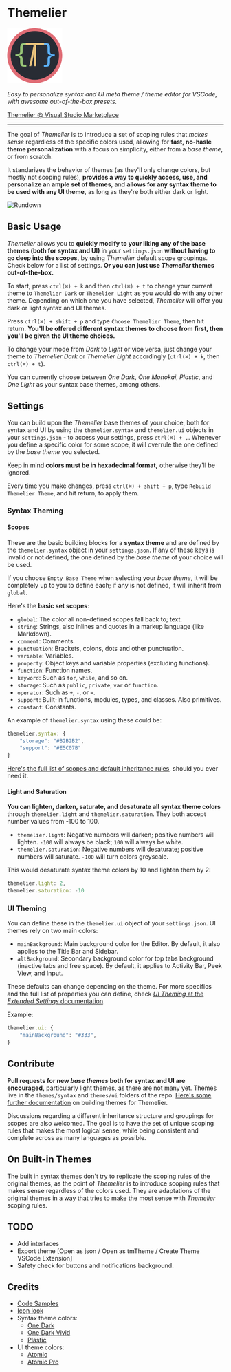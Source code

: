 # Themelier

![Logo](https://raw.githubusercontent.com/rafamel/themelier/master/docs/images/icon_128.png)

*Easy to personalize syntax and UI meta theme / theme editor for VSCode, with awesome out-of-the-box presets.*

[Themelier @ Visual Studio Marketplace](https://marketplace.visualstudio.com/items?itemName=rafamel.themelier)

---

The goal of *Themelier* is to introduce a set of scoping rules that *makes sense* regardless of the specific colors used, allowing for **fast, no-hasle theme personalization** with a focus on simplicity, either from a *base theme*, or from scratch.

It standarizes the behavior of themes (as they'll only change colors, but mostly not scoping rules), **provides a way to quickly access, use, and personalize an ample set of themes**, and **allows for any syntax theme to be used with any UI theme,** as long as they're both either dark or light.

![Rundown](https://raw.githubusercontent.com/rafamel/themelier/master/docs/images/rundown.gif)

## Basic Usage

*Themelier* allows you to **quickly modify to your liking any of the base themes (both for syntax and UI)** in your `settings.json` **without having to go deep into the scopes,** by using *Themelier* default scope groupings. Check below for a list of settings. **Or you can just use *Themelier* themes out-of-the-box.**

To start, press `ctrl(⌘) + k` and then `ctrl(⌘) + t` to change your current theme to `Themelier Dark` or `Themelier Light` as you would do with any other theme. Depending on which one you have selected, *Themelier* will offer you dark or light syntax and UI themes.

Press `ctrl(⌘) + shift + p` and type `Choose Themelier Theme`, then hit return. **You'll be offered different syntax themes to choose from first, then you'll be given the UI theme choices.**

To change your mode from *Dark* to *Light* or vice versa, just change your theme to *Themelier Dark* or *Themelier Light* accordingly (`ctrl(⌘) + k`, then `ctrl(⌘) + t`).

You can currently choose between *One Dark*, *One Monokai*, *Plastic*, and *One Light* as your syntax base themes, among others.

## Settings

You can build upon the *Themelier* base themes of your choice, both for syntax and UI by using the `themelier.syntax` and `themelier.ui` objects in your `settings.json` - to access your settings, press `ctrl(⌘) + ,`. Whenever you define a specific color for some scope, it will overrule the one defined by the *base theme* you selected.

Keep in mind **colors must be in hexadecimal format,** otherwise they'll be ignored.

Every time you make changes, press `ctrl(⌘) + shift + p`, type `Rebuild Themelier Theme`, and hit return, to apply them.

### Syntax Theming

#### Scopes

These are the basic building blocks for a **syntax theme** and are defined by the `themelier.syntax` object in your `settings.json`. If any of these keys is invalid or not defined, the one defined by the *base theme* of your choice will be used.

If you choose `Empty Base Theme` when selecting your *base theme*, it will be completely up to you to define each; if any is not defined, it will inherit from `global`.

Here's the **basic set scopes**:

- `global`: The color all non-defined scopes fall back to; text.
- `string`: Strings, also inlines and quotes in a markup language (like Markdown).
- `comment`: Comments.
- `punctuation`: Brackets, colons, dots and other punctuation.
- `variable`: Variables.
- `property`: Object keys and variable properties (excluding functions).
- `function`: Function names.
- `keyword`: Such as `for`, `while`, and so on.
- `storage`: Such as `public`, `private`, `var` or `function`.
- `operator`: Such as `+`, `-`, or `=`.
- `support`: Built-in functions, modules, types, and classes. Also primitives.
- `constant`: Constants.

An example of `themelier.syntax` using these could be:

```javascript
themelier.syntax: {
    "storage": "#B2B2B2",
    "support": "#E5C07B"
}
```

[Here's the full list of scopes and default inheritance rules](https://github.com/rafamel/themelier/tree/master/docs/README.md), should you ever need it.

#### Light and Saturation

**You can lighten, darken, saturate, and desaturate all syntax theme colors** through `themelier.light` and `themelier.saturation`. They both accept number values from -100 to 100.

- `themelier.light`: Negative numbers will darken; positive numbers will lighten. `-100` will always be black; `100` will always be white.
- `themelier.saturation`: Negative numbers will desaturate; positive numbers will saturate. `-100` will turn colors greyscale.

This would desaturate syntax theme colors by 10 and lighten them by 2:
```javascript
themelier.light: 2,
themelier.saturation: -10
```

### UI Theming

You can define these in the `themelier.ui` object of your `settings.json`. UI themes rely on two main colors:

- `mainBackground`: Main background color for the Editor. By default, it also applies to the Title Bar and Sidebar.
- `altBackground`: Secondary background color for top tabs background (inactive tabs and free space). By default, it applies to Activity Bar, Peek View, and Input.

These defaults can change depending on the theme. For more specifics and the full list of properties you can define, check [*UI Theming* at the *Extended Settings* documentation](https://github.com/rafamel/themelier/tree/master/docs/README.md).

Example:

```javascript
themelier.ui: {
    "mainBackground": "#333",
}
```

## Contribute

**Pull requests for new *base themes* both for syntax and UI are encouraged,** particularly light themes, as there are not many yet. Themes live in the `themes/syntax` and `themes/ui` folders of the repo. [Here's some further documentation](https://github.com/rafamel/themelier/tree/master/docs/theme-building.md) on building themes for Themelier.

Discussions regarding a different inheritance structure and groupings for scopes are also welcomed. The goal is to have the set of unique scoping rules that makes the most logical sense, while being consistent and complete across as many languages as possible.

## On Built-in Themes

The built in syntax themes don't try to replicate the scoping rules of the original themes, as the point of *Themelier* is to introduce scoping rules that makes sense regardless of the colors used. They are adaptations of the original themes in a way that tries to make the most sense with *Themelier* scoping rules.

## TODO

- Add interfaces
- Export theme [Open as json / Open as tmTheme / Create Theme VSCode Extension]
- Safety check for buttons and notifications background.

## Credits

* [Code Samples](https://github.com/akamud/vscode-theme-onedark)
* [Icon look](https://github.com/will-stone/plastic)
* Syntax theme colors:
    * [One Dark](https://atom.io/themes/one-dark-syntax)
    * [One Dark Vivid](https://atom.io/themes/one-dark-vivid-syntax)
    * [Plastic](https://github.com/will-stone/plastic)
* UI theme colors:
    * [Atomic](https://github.com/atom)
    * [Atomic Pro](https://github.com/Binaryify/OneDark-Pro)
